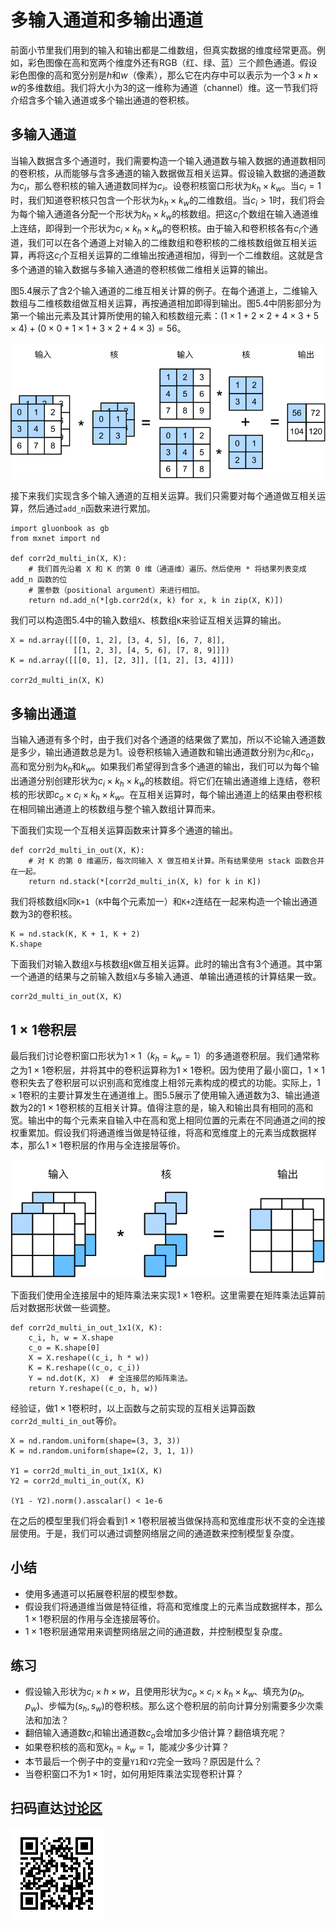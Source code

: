# 多输入通道和多输出通道

前面小节里我们用到的输入和输出都是二维数组，但真实数据的维度经常更高。例如，彩色图像在高和宽两个维度外还有RGB（红、绿、蓝）三个颜色通道。假设彩色图像的高和宽分别是$h$和$w$（像素），那么它在内存中可以表示为一个$3\times h\times w$的多维数组。我们将大小为3的这一维称为通道（channel）维。这一节我们将介绍含多个输入通道或多个输出通道的卷积核。



## 多输入通道

当输入数据含多个通道时，我们需要构造一个输入通道数与输入数据的通道数相同的卷积核，从而能够与含多通道的输入数据做互相关运算。假设输入数据的通道数为$c_i$，那么卷积核的输入通道数同样为$c_i$。设卷积核窗口形状为$k_h\times k_w$。当$c_i=1$时，我们知道卷积核只包含一个形状为$k_h\times k_w$的二维数组。当$c_i > 1$时，我们将会为每个输入通道各分配一个形状为$k_h\times k_w$的核数组。把这$c_i$个数组在输入通道维上连结，即得到一个形状为$c_i\times k_h\times k_w$的卷积核。由于输入和卷积核各有$c_i$个通道，我们可以在各个通道上对输入的二维数组和卷积核的二维核数组做互相关运算，再将这$c_i$个互相关运算的二维输出按通道相加，得到一个二维数组。这就是含多个通道的输入数据与多输入通道的卷积核做二维相关运算的输出。

图5.4展示了含2个输入通道的二维互相关计算的例子。在每个通道上，二维输入数组与二维核数组做互相关运算，再按通道相加即得到输出。图5.4中阴影部分为第一个输出元素及其计算所使用的输入和核数组元素：$(1\times1+2\times2+4\times3+5\times4)+(0\times0+1\times1+3\times2+4\times3)=56$。

![含2个输入通道的互相关计算。阴影部分为第一个输出元素及其计算所使用的输入和核数组元素：$(1\times1+2\times2+4\times3+5\times4)+(0\times0+1\times1+3\times2+4\times3)=56$。](../img/conv_multi_in.svg)


接下来我们实现含多个输入通道的互相关运算。我们只需要对每个通道做互相关运算，然后通过`add_n`函数来进行累加。

```{.python .input  n=1}
import gluonbook as gb
from mxnet import nd

def corr2d_multi_in(X, K):
    # 我们首先沿着 X 和 K 的第 0 维（通道维）遍历。然后使用 * 将结果列表变成 add_n 函数的位
    # 置参数（positional argument）来进行相加。
    return nd.add_n(*[gb.corr2d(x, k) for x, k in zip(X, K)])
```

我们可以构造图5.4中的输入数组`X`、核数组`K`来验证互相关运算的输出。

```{.python .input  n=2}
X = nd.array([[[0, 1, 2], [3, 4, 5], [6, 7, 8]],
              [[1, 2, 3], [4, 5, 6], [7, 8, 9]]])
K = nd.array([[[0, 1], [2, 3]], [[1, 2], [3, 4]]])

corr2d_multi_in(X, K)
```

## 多输出通道

当输入通道有多个时，由于我们对各个通道的结果做了累加，所以不论输入通道数是多少，输出通道数总是为1。设卷积核输入通道数和输出通道数分别为$c_i$和$c_o$，高和宽分别为$k_h$和$k_w$。如果我们希望得到含多个通道的输出，我们可以为每个输出通道分别创建形状为$c_i\times k_h\times k_w$的核数组。将它们在输出通道维上连结，卷积核的形状即$c_o\times c_i\times k_h\times k_w$。在互相关运算时，每个输出通道上的结果由卷积核在相同输出通道上的核数组与整个输入数组计算而来。

下面我们实现一个互相关运算函数来计算多个通道的输出。

```{.python .input  n=3}
def corr2d_multi_in_out(X, K):
    # 对 K 的第 0 维遍历，每次同输入 X 做互相关计算。所有结果使用 stack 函数合并在一起。
    return nd.stack(*[corr2d_multi_in(X, k) for k in K])
```

我们将核数组`K`同`K+1`（`K`中每个元素加一）和`K+2`连结在一起来构造一个输出通道数为3的卷积核。

```{.python .input  n=4}
K = nd.stack(K, K + 1, K + 2)
K.shape
```

下面我们对输入数组`X`与核数组`K`做互相关运算。此时的输出含有3个通道。其中第一个通道的结果与之前输入数组`X`与多输入通道、单输出通道核的计算结果一致。

```{.python .input  n=5}
corr2d_multi_in_out(X, K)
```

## $1\times 1$卷积层

最后我们讨论卷积窗口形状为$1\times 1$（$k_h=k_w=1$）的多通道卷积层。我们通常称之为$1\times 1$卷积层，并将其中的卷积运算称为$1\times 1$卷积。因为使用了最小窗口，$1\times 1$卷积失去了卷积层可以识别高和宽维度上相邻元素构成的模式的功能。实际上，$1\times 1$卷积的主要计算发生在通道维上。图5.5展示了使用输入通道数为3、输出通道数为2的$1\times 1$卷积核的互相关计算。值得注意的是，输入和输出具有相同的高和宽。输出中的每个元素来自输入中在高和宽上相同位置的元素在不同通道之间的按权重累加。假设我们将通道维当做是特征维，将高和宽维度上的元素当成数据样本，那么$1\times 1$卷积层的作用与全连接层等价。

![使用输入通道数为3、输出通道数为2的$1\times 1$卷积核的互相关计算。输入和输出具有相同的高和宽。](../img/conv_1x1.svg)

下面我们使用全连接层中的矩阵乘法来实现$1\times 1$卷积。这里需要在矩阵乘法运算前后对数据形状做一些调整。

```{.python .input  n=6}
def corr2d_multi_in_out_1x1(X, K):
    c_i, h, w = X.shape
    c_o = K.shape[0]
    X = X.reshape((c_i, h * w))
    K = K.reshape((c_o, c_i))
    Y = nd.dot(K, X)  # 全连接层的矩阵乘法。
    return Y.reshape((c_o, h, w))
```

经验证，做$1\times 1$卷积时，以上函数与之前实现的互相关运算函数`corr2d_multi_in_out`等价。

```{.python .input  n=7}
X = nd.random.uniform(shape=(3, 3, 3))
K = nd.random.uniform(shape=(2, 3, 1, 1))

Y1 = corr2d_multi_in_out_1x1(X, K)
Y2 = corr2d_multi_in_out(X, K)

(Y1 - Y2).norm().asscalar() < 1e-6
```

在之后的模型里我们将会看到$1\times 1$卷积层被当做保持高和宽维度形状不变的全连接层使用。于是，我们可以通过调整网络层之间的通道数来控制模型复杂度。


## 小结

* 使用多通道可以拓展卷积层的模型参数。
* 假设我们将通道维当做是特征维，将高和宽维度上的元素当成数据样本，那么$1\times 1$卷积层的作用与全连接层等价。
* $1\times 1$卷积层通常用来调整网络层之间的通道数，并控制模型复杂度。


## 练习

* 假设输入形状为$c_i\times h\times w$，且使用形状为$c_o\times c_i\times k_h\times k_w$、填充为$(p_h, p_w)$、步幅为$(s_h, s_w)$的卷积核。那么这个卷积层的前向计算分别需要多少次乘法和加法？
* 翻倍输入通道数$c_i$和输出通道数$c_o$会增加多少倍计算？翻倍填充呢？
* 如果卷积核的高和宽$k_h=k_w=1$，能减少多少计算？
* 本节最后一个例子中的变量`Y1`和`Y2`完全一致吗？原因是什么？
* 当卷积窗口不为$1\times 1$时，如何用矩阵乘法实现卷积计算？


## 扫码直达[讨论区](https://discuss.gluon.ai/t/topic/6405)

![](../img/qr_channels.svg)
